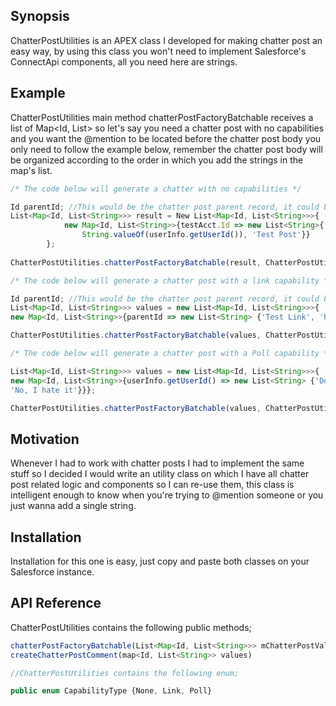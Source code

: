 ## Synopsis
ChatterPostUtilities is an APEX class I developed for making chatter post an easy way, by using this class you won't need to implement Salesforce's ConnectApi components, all you need here are strings.

## Example
ChatterPostUtilities main method chatterPostFactoryBatchable receives a list of Map<Id, List<String>> so let's say you need a chatter post with no capabilities and you want the @mention to be located before the chatter post body you only need to follow the example below, remember the chatter post body will be organized according to the order in which you add the strings in the map's list.
```javascript
/* The code below will generate a chatter with no capabilities */

Id parentId; //This would be the chatter post parent record, it could be anything from a Sobject to a user's wall
List<Map<Id, List<String>>> result = New List<Map<Id, List<String>>>{
            new Map<Id, List<String>>{testAcct.Id => new List<String>{
                String.valueOf(userInfo.getUserId()), 'Test Post'}}
        };
        
ChatterPostUtilities.chatterPostFactoryBatchable(result, ChatterPostUtilities.CapabilityType.None);

/* The code below will generate a chatter post with a link capability */

Id parentId; //This would be the chatter post parent record, it could be anything from a Sobject to a user's wall
List<Map<Id, List<String>>> values = new List<Map<Id, List<String>>>{
new Map<Id, List<String>>{parentId => new List<String> {'Test Link', 'https://na14.salesforce.com/' + parentId}}};

ChatterPostUtilities.chatterPostFactoryBatchable(values, ChatterPostUtilities.CapabilityType.Link);

/* The code below will generate a chatter post with a Poll capability */

List<Map<Id, List<String>>> values = new List<Map<Id, List<String>>>{
new Map<Id, List<String>>{userInfo.getUserId() => new List<String> {'Do you like Salesforce?', 'Yes, I love it',
'No, I hate it'}}};

ChatterPostUtilities.chatterPostFactoryBatchable(values, ChatterPostUtilities.CapabilityType.Poll);
```

## Motivation
Whenever I had to work with chatter posts I had to implement the same stuff so I decided I would write an utility class on which I have all chatter post related logic and components so I can re-use them, this class is intelligent enough to know when you're trying to @mention someone or you just wanna add a single string.

## Installation
Installation for this one is easy, just copy and paste both classes on your Salesforce instance.

## API Reference
ChatterPostUtilities contains the following public methods;

```javascript 
chatterPostFactoryBatchable(List<Map<Id, List<String>>> mChatterPostVals, CapabilityType capType)
createChatterPostComment(map<Id, List<String>> values)

//ChatterPostUtilities contains the following enum;

public enum CapabilityType {None, Link, Poll}
```
